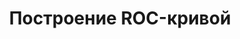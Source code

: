 ---
title: Построение ROC-кривой

# Listing view
view: compact

# Optional banner image (relative to `assets/media/` folder).
banner:
  caption: ''
  image: ''
---